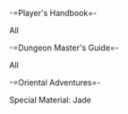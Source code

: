 -=Player's Handbook=- 

All 

-=Dungeon Master's Guide=- 

All 

-=Oriental Adventures=- 

Special Material: Jade 


